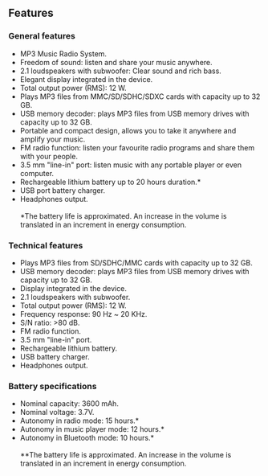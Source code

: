 ## Features

### General features

- MP3 Music Radio System.
- Freedom of sound: listen and share your music anywhere.
- 2.1 loudspeakers with subwoofer: Clear sound and rich bass.
- Elegant display integrated in the device.
- Total output power (RMS): 12 W.
- Plays MP3 files from MMC/SD/SDHC/SDXC cards with capacity up to 32 GB.
- USB memory decoder: plays MP3 files from USB memory drives with capacity up to 32 GB.
- Portable and compact design, allows you to take it anywhere and amplify your music.
- FM radio function: listen your favourite radio programs and share them with your people.
- 3.5 mm "line-in" port: listen music with any portable player or even computer.
- Rechargeable lithium battery up to 20 hours duration.*
- USB port battery charger.
- Headphones output.
<br/><br/>
 *The battery life is approximated. An increase in the volume is translated in an increment in energy consumption.


### Technical features

- Plays MP3 files from SD/SDHC/MMC cards with capacity up to 32 GB.
- USB memory decoder: plays MP3 files from USB memory drives with capacity up to 32 GB.
- Display integrated in the device.
- 2.1 loudspeakers with subwoofer.
- Total output power (RMS): 12 W.
- Frequency response: 90 Hz ~ 20 KHz.
- S/N ratio: >80 dB.
- FM radio function.
- 3.5 mm "line-in" port.
- Rechargeable lithium battery.
- USB battery charger.
- Headphones output.

### Battery specifications

- Nominal capacity: 3600 mAh.
- Nominal voltage: 3.7V.
- Autonomy in radio mode: 15 hours.*
- Autonomy in music player mode: 12 hours.*
- Autonomy in Bluetooth mode: 10 hours.*
<br/><br/>
 **The battery life is approximated. An increase in the volume is translated in an increment in energy consumption.

